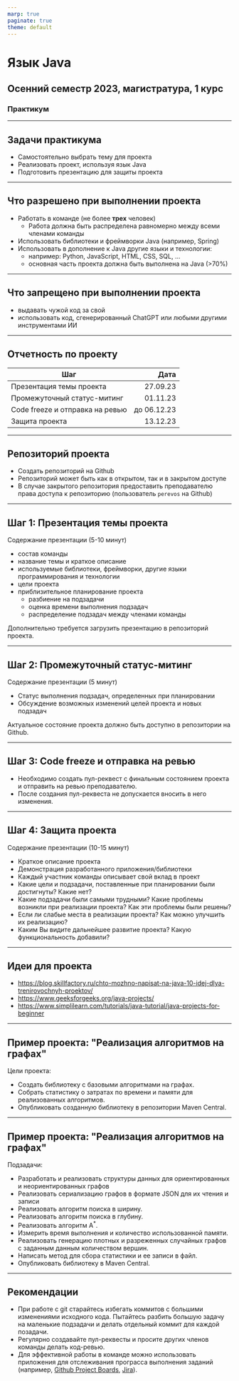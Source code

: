 ```yaml
---
marp: true
paginate: true
theme: default
---
```


# Язык Java

## Осенний семестр 2023, магистратура, 1 курс

### Практикум

---

## Задачи практикума

- Самостоятельно выбрать тему для проекта
- Реализовать проект, используя язык Java
- Подготовить презентацию для защиты проекта

---

## Что разрешено при выполнении проекта

- Работать в команде (не более **трех** человек)
  - Работа должна быть распределена равномерно между всеми членами команды
- Использовать библиотеки и фреймворки Java (например, Spring)
- Использовать в дополнение к Java другие языки и технологии:
  - например: Python, JavaScript, HTML, CSS, SQL, ...
  - основная часть проекта должна быть выполнена на Java (>70%)

---

## Что запрещено при выполнении проекта

- выдавать чужой код за свой
- использовать код, сгенерированный ChatGPT или любыми другими инструментами ИИ

---

## Отчетность по проекту

| Шаг                             | Дата        |
|-------------------------------- | ----------: |
| Презентация темы проекта        | 27.09.23    |
| Промежуточный статус-митинг     | 01.11.23    |
| Code freeze и отправка на ревью | до 06.12.23 |
| Защита проекта                  | 13.12.23    |

---

## Репозиторий проекта

- Создать репозиторий на Github
- Репозиторий может быть как в открытом, так и в закрытом доступе
- В случае закрытого репозитория предоставить преподавателю права доступа к репозиторию (пользователь `perevos` на Github)

---

## Шаг 1: Презентация темы проекта

Содержание презентации (5-10 минут)

- состав команды
- название темы и краткое описание
- используемые библиотеки, фреймворки, другие языки программирования и технологии
- цели проекта
- приблизительное планирование проекта
  - разбиение на подзадачи
  - оценка времени выполнения подзадач
  - распределение подзадач между членами команды

Дополнительно требуется загрузить презентацию в репозиторий проекта.

---

## Шаг 2: Промежуточный статус-митинг

Содержание презентации (5 минут)

- Статус выполнения подзадач, определенных при планировании
- Обсуждение возможных изменений целей проекта и новых подзадач

Актуальное состояние проекта должно быть доступно в репозитории на Github.

---

## Шаг 3: Code freeze и отправка на ревью

- Необходимо создать пул-реквест с финальным состоянием проекта и отправить на ревью преподавателю.
- После создания пул-реквеста не допускается вносить в него изменения.

---

## Шаг 4: Защита проекта

Содержание презентации (10-15 минут)

- Краткое описание проекта
- Демонстрация разработанного приложения/библиотеки
- Каждый участник команды описывает свой вклад в проект
- Какие цели и подзадачи, поставленные при планировании были достигнуты? Какие нет?
- Какие подзадачи были самыми трудными? Какие проблемы возникли при реализации проекта? Как эти проблемы были решены?
- Если ли слабые места в реализации проекта? Как можно улучшить их реализацию?
- Каким Вы видите дальнейшее развитие проекта? Какую функциональность добавили?

---

## Идеи для проекта

- <https://blog.skillfactory.ru/chto-mozhno-napisat-na-java-10-idej-dlya-trenirovochnyh-proektov/>
- <https://www.geeksforgeeks.org/java-projects/>
- <https://www.simplilearn.com/tutorials/java-tutorial/java-projects-for-beginner>

---

## Пример проекта: "Реализация алгоритмов на графах"

Цели проекта:

- Создать библиотеку с базовыми алгоритмами на графах.
- Собрать статистику о затратах по времени и памяти для реализованных алгоритмов.
- Опубликовать созданную библиотеку в репозитории Maven Central.

---

## Пример проекта: "Реализация алгоритмов на графах"

Подзадачи:

- Разработать и реализовать структуры данных для ориентированных и неориентированных графов
- Реализовать сериализацию графов в формате JSON для их чтения и записи
- Реализовать алгоритм поиска в ширину.
- Реализовать алгоритм поиска в глубину.
- Реализовать алгоритм A$^*$.
- Измерить время выполнения и количество использованной памяти.
- Реализовать генерацию плотных и разреженных случайных графов с заданным данным количеством вершин.
- Написать метод для сбора статистики и ее записи в файл.
- Опубликовать библиотеку в Maven Central.

---

## Рекомендации

- При работе с git старайтесь избегать коммитов с большими изменениями исходного кода. Пытайтесь разбить большую задачу на маленькие подзадачи и делать отдельный коммит для каждой позадачи.
- Регулярно создавайте пул-реквесты и просите других членов команды делать код-ревью.
- Для эффективной работы в команде можно использовать приложения для отслеживания програсса выполнения заданий (например, [Github Project Boards](https://docs.github.com/en/issues/organizing-your-work-with-project-boards/managing-project-boards/about-project-boards), [Jira](https://www.atlassian.com/software/jira)).